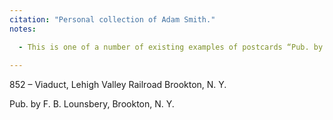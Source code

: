 ```yaml
---
citation: "Personal collection of Adam Smith."
notes:

  - This is one of a number of existing examples of postcards “Pub. by F. B. Lounsbery”. 
   
---
```

852 – Viaduct, Lehigh Valley Railroad Brookton, N. Y.

Pub. by F. B. Lounsbery, Brookton, N. Y.


